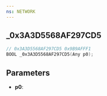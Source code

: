 ```yaml
---
ns: NETWORK
---
```

## _0x3A3D5568AF297CD5

```c
// 0x3A3D5568AF297CD5 0x9B9AFFF1
BOOL _0x3A3D5568AF297CD5(Any p0);
```

## Parameters
* **p0**:

